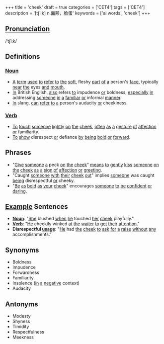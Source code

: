 +++
title = 'cheek'
draft = true
categories = ['CET4']
tags = ['CET4']
description = '[t∫iːk] n.面颊，脸蛋'
keywords = ['ai words', 'cheek']
+++

## [Pronunciation](/en/post/pronunciation/)
/ˈtʃiːk/

## Definitions
### [Noun](/en/post/noun/)
- [A](/en/post/a/) [term](/en/post/term/) [used](/en/post/used/) [to](/en/post/to/) [refer](/en/post/refer/) [to](/en/post/to/) [the](/en/post/the/) [soft](/en/post/soft/), fleshy [part](/en/post/part/) [of](/en/post/of/) [a](/en/post/a/) person's [face](/en/post/face/), typically [near](/en/post/near/) [the](/en/post/the/) eyes [and](/en/post/and/) [mouth](/en/post/mouth/).
- [In](/en/post/in/) British English, [also](/en/post/also/) refers [to](/en/post/to/) impudence [or](/en/post/or/) boldness, [especially](/en/post/especially/) [in](/en/post/in/) addressing [someone](/en/post/someone/) [in](/en/post/in/) [a](/en/post/a/) [familiar](/en/post/familiar/) [or](/en/post/or/) informal [manner](/en/post/manner/).
- [In](/en/post/in/) slang, [can](/en/post/can/) [refer](/en/post/refer/) [to](/en/post/to/) [a](/en/post/a/) person's audacity [or](/en/post/or/) cheekiness.

### [Verb](/en/post/verb/)
- [To](/en/post/to/) [touch](/en/post/touch/) [someone](/en/post/someone/) [lightly](/en/post/lightly/) [on](/en/post/on/) [the](/en/post/the/) [cheek](/en/post/cheek/), [often](/en/post/often/) [as](/en/post/as/) [a](/en/post/a/) [gesture](/en/post/gesture/) [of](/en/post/of/) [affection](/en/post/affection/) [or](/en/post/or/) familiarity.
- [To](/en/post/to/) [show](/en/post/show/) disrespect [or](/en/post/or/) defiance [by](/en/post/by/) [being](/en/post/being/) [bold](/en/post/bold/) [or](/en/post/or/) [forward](/en/post/forward/).

## Phrases
- "[Give](/en/post/give/) [someone](/en/post/someone/) [a](/en/post/a/) peck [on](/en/post/on/) [the](/en/post/the/) [cheek](/en/post/cheek/)" [means](/en/post/means/) [to](/en/post/to/) [gently](/en/post/gently/) [kiss](/en/post/kiss/) [someone](/en/post/someone/) [on](/en/post/on/) [the](/en/post/the/) [cheek](/en/post/cheek/) [as](/en/post/as/) [a](/en/post/a/) [sign](/en/post/sign/) [of](/en/post/of/) [affection](/en/post/affection/) [or](/en/post/or/) [greeting](/en/post/greeting/).
- "Caught [someone](/en/post/someone/) [with](/en/post/with/) [their](/en/post/their/) [cheek](/en/post/cheek/) [out](/en/post/out/)" implies [someone](/en/post/someone/) was caught [being](/en/post/being/) disrespectful [or](/en/post/or/) cheeky.
- "[Be](/en/post/be/) [as](/en/post/as/) [bold](/en/post/bold/) [as](/en/post/as/) [your](/en/post/your/) [cheek](/en/post/cheek/)" encourages [someone](/en/post/someone/) [to](/en/post/to/) [be](/en/post/be/) [confident](/en/post/confident/) [or](/en/post/or/) [daring](/en/post/daring/).

## [Example](/en/post/example/) Sentences
- **[Noun](/en/post/noun/)**: "[She](/en/post/she/) blushed [when](/en/post/when/) [he](/en/post/he/) touched [her](/en/post/her/) [cheek](/en/post/cheek/) playfully."
- **[Verb](/en/post/verb/)**: "[He](/en/post/he/) cheekily winked [at](/en/post/at/) [the](/en/post/the/) [waiter](/en/post/waiter/) [to](/en/post/to/) [get](/en/post/get/) [their](/en/post/their/) [attention](/en/post/attention/)."
- **Disrespectful [usage](/en/post/usage/)**: "[He](/en/post/he/) had [the](/en/post/the/) [cheek](/en/post/cheek/) [to](/en/post/to/) [ask](/en/post/ask/) [for](/en/post/for/) [a](/en/post/a/) [raise](/en/post/raise/) [without](/en/post/without/) [any](/en/post/any/) accomplishments."

## Synonyms
- Boldness
- Impudence
- Forwardness
- Familiarity
- Insolence ([in](/en/post/in/) [a](/en/post/a/) [negative](/en/post/negative/) context)
- Audacity

## Antonyms
- Modesty
- Shyness
- Timidity
- Respectfulness
- Meekness
